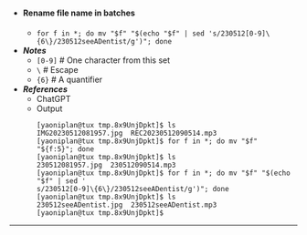 - #### Rename file name in batches
    - `for f in *; do mv "$f" "$(echo "$f" | sed 's/230512[0-9]\{6\}/230512seeADentist/g')"; done`
- ***Notes***
    - `[0-9]` # One character from this set
    - `\` # Escape
    - `{6}` # A quantifier
- ***References***
    - ChatGPT
    - Output
      ```
      [yaoniplan@tux tmp.8x9UnjDpkt]$ ls
      IMG20230512081957.jpg  REC20230512090514.mp3
      [yaoniplan@tux tmp.8x9UnjDpkt]$ for f in *; do mv "$f" "${f:5}"; done
      [yaoniplan@tux tmp.8x9UnjDpkt]$ ls
      230512081957.jpg  230512090514.mp3
      [yaoniplan@tux tmp.8x9UnjDpkt]$ for f in *; do mv "$f" "$(echo "$f" | sed '
      s/230512[0-9]\{6\}/230512seeADentist/g')"; done
      [yaoniplan@tux tmp.8x9UnjDpkt]$ ls
      230512seeADentist.jpg  230512seeADentist.mp3
      [yaoniplan@tux tmp.8x9UnjDpkt]$
      ```
- ---
